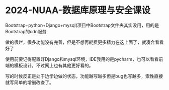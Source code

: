 # 2024-NUAA-数据库原理与安全课设

Bootstrap+python+Django+mysql(项目中Bootstrap文件夹其实没用，用的是Bootstrap的cdn服务

做的很烂，很多功能没有完善，但是不想再耗费更多精力在这上面了，就凑合看看好了

使用前要记得配置好Django和mysql环境，IDE我用的是pycharm，也可以看看前端的模板设计，不过网上也有其他更好看的。

写的时候反正是处于边学边做的状态，功能越写越多但是bug也写越多，索性直接就写简单的增删改查了。